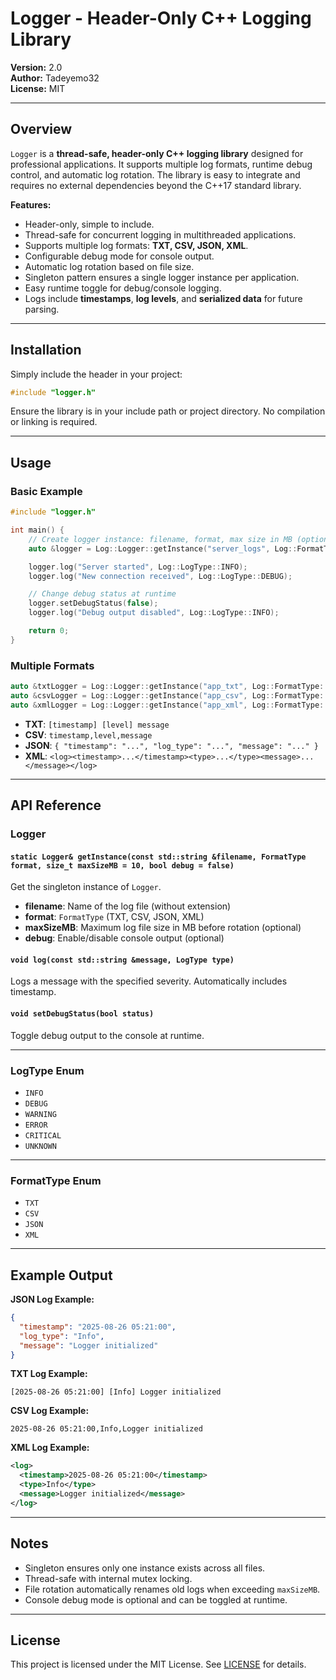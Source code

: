 
# Logger - Header-Only C++ Logging Library

**Version:** 2.0  
**Author:** Tadeyemo32  
**License:** MIT  

---

## Overview

`Logger` is a **thread-safe, header-only C++ logging library** designed for professional applications. It supports multiple log formats, runtime debug control, and automatic log rotation. The library is easy to integrate and requires no external dependencies beyond the C++17 standard library.

**Features:**

- Header-only, simple to include.
- Thread-safe for concurrent logging in multithreaded applications.
- Supports multiple log formats: **TXT, CSV, JSON, XML**.
- Configurable debug mode for console output.
- Automatic log rotation based on file size.
- Singleton pattern ensures a single logger instance per application.
- Easy runtime toggle for debug/console logging.
- Logs include **timestamps**, **log levels**, and **serialized data** for future parsing.

---

## Installation

Simply include the header in your project:

```cpp
#include "logger.h"
```

Ensure the library is in your include path or project directory. No compilation or linking is required.

---

## Usage

### Basic Example

```cpp
#include "logger.h"

int main() {
    // Create logger instance: filename, format, max size in MB (optional), debug mode (optional)
    auto &logger = Log::Logger::getInstance("server_logs", Log::FormatType::JSON, 5, true);

    logger.log("Server started", Log::LogType::INFO);
    logger.log("New connection received", Log::LogType::DEBUG);

    // Change debug status at runtime
    logger.setDebugStatus(false);
    logger.log("Debug output disabled", Log::LogType::INFO);

    return 0;
}
```

### Multiple Formats

```cpp
auto &txtLogger = Log::Logger::getInstance("app_txt", Log::FormatType::TXT, 10, true);
auto &csvLogger = Log::Logger::getInstance("app_csv", Log::FormatType::CSV, 10);
auto &xmlLogger = Log::Logger::getInstance("app_xml", Log::FormatType::XML, 5, true);
```

- **TXT**: `[timestamp] [level] message`  
- **CSV**: `timestamp,level,message`  
- **JSON**: `{ "timestamp": "...", "log_type": "...", "message": "..." }`  
- **XML**: `<log><timestamp>...</timestamp><type>...</type><message>...</message></log>`

---

## API Reference

### Logger

#### `static Logger& getInstance(const std::string &filename, FormatType format, size_t maxSizeMB = 10, bool debug = false)`

Get the singleton instance of `Logger`.  
- **filename**: Name of the log file (without extension)  
- **format**: `FormatType` (TXT, CSV, JSON, XML)  
- **maxSizeMB**: Maximum log file size in MB before rotation (optional)  
- **debug**: Enable/disable console output (optional)  

#### `void log(const std::string &message, LogType type)`

Logs a message with the specified severity. Automatically includes timestamp.  

#### `void setDebugStatus(bool status)`

Toggle debug output to the console at runtime.

---

### LogType Enum

- `INFO`  
- `DEBUG`  
- `WARNING`  
- `ERROR`  
- `CRITICAL`  
- `UNKNOWN`  

---

### FormatType Enum

- `TXT`  
- `CSV`  
- `JSON`  
- `XML`  

---

## Example Output

**JSON Log Example:**

```json
{
  "timestamp": "2025-08-26 05:21:00",
  "log_type": "Info",
  "message": "Logger initialized"
}
```

**TXT Log Example:**

```
[2025-08-26 05:21:00] [Info] Logger initialized
```

**CSV Log Example:**

```
2025-08-26 05:21:00,Info,Logger initialized
```

**XML Log Example:**

```xml
<log>
  <timestamp>2025-08-26 05:21:00</timestamp>
  <type>Info</type>
  <message>Logger initialized</message>
</log>
```

---

## Notes

- Singleton ensures only one instance exists across all files.  
- Thread-safe with internal mutex locking.  
- File rotation automatically renames old logs when exceeding `maxSizeMB`.  
- Console debug mode is optional and can be toggled at runtime.  

---

## License

This project is licensed under the MIT License. See [LICENSE](LICENSE) for details.
